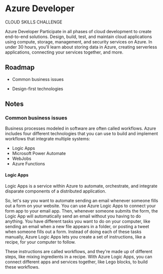 
# Azure Developer

CLOUD SKILLS CHALLENGE

Azure Developer
Participate in all phases of cloud development to create end-to-end solutions. Design, build, test, and maintain cloud applications using compute, storage, management, and security services on Azure. In under 30 hours, you'll learn about storing data in Azure, creating serverless applications, connecting your services together, and more.




## Roadmap

- Common business issues

- Design-first technologies


## Notes

### Common business issues

Business processes modeled in software are often called workflows. Azure includes four different technologies that you can use to build and implement workflows that integrate multiple systems:

- Logic Apps
- Microsoft Power Automate
- WebJobs
- Azure Functions

#### Logic Apps
Logic Apps is a service within Azure to automate, orchestrate, and integrate disparate components of a distributed application.

So, let's say you want to automate sending an email whenever someone fills out a form on your website. You can use Azure Logic Apps to connect your form app to your email app. Then, whenever someone submits the form, the Logic App will automatically send an email without you having to do anything. You have different tasks you want to do on your computer, like sending an email when a new file appears in a folder, or posting a tweet when someone fills out a form. Instead of doing each of these tasks manually, Azure Logic Apps lets you create a set of instructions, like a recipe, for your computer to follow.

These instructions are called workflows, and they're made up of different steps, like mixing ingredients in a recipe. With Azure Logic Apps, you can connect different apps and services together, like Lego blocks, to build these workflows.
